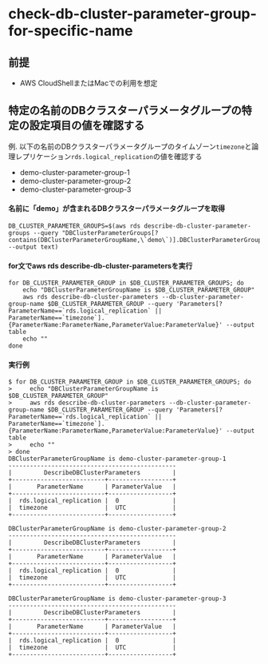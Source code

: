 # check-db-cluster-parameter-group-for-specific-name

## 前提
- AWS CloudShellまたはMacでの利用を想定

## 特定の名前のDBクラスターパラメータグループの特定の設定項目の値を確認する

例. 以下の名前のDBクラスターパラメータグループのタイムゾーン`timezone`と論理レプリケーション`rds.logical_replication`の値を確認する
- demo-cluster-parameter-group-1
- demo-cluster-parameter-group-2
- demo-cluster-parameter-group-3

#### 名前に「demo」が含まれるDBクラスターパラメータグループを取得
```
DB_CLUSTER_PARAMETER_GROUPS=$(aws rds describe-db-cluster-parameter-groups --query "DBClusterParameterGroups[?contains(DBClusterParameterGroupName,\`demo\`)].DBClusterParameterGroupName" --output text)
```

#### for文でaws rds describe-db-cluster-parametersを実行
```
for DB_CLUSTER_PARAMETER_GROUP in $DB_CLUSTER_PARAMETER_GROUPS; do
    echo "DBClusterParameterGroupName is $DB_CLUSTER_PARAMETER_GROUP"
    aws rds describe-db-cluster-parameters --db-cluster-parameter-group-name $DB_CLUSTER_PARAMETER_GROUP --query 'Parameters[?ParameterName==`rds.logical_replication` || ParameterName==`timezone`].{ParameterName:ParameterName,ParameterValue:ParameterValue}' --output table
    echo ""
done
```

#### 実行例
```
$ for DB_CLUSTER_PARAMETER_GROUP in $DB_CLUSTER_PARAMETER_GROUPS; do
>     echo "DBClusterParameterGroupName is $DB_CLUSTER_PARAMETER_GROUP"
>     aws rds describe-db-cluster-parameters --db-cluster-parameter-group-name $DB_CLUSTER_PARAMETER_GROUP --query 'Parameters[?ParameterName==`rds.logical_replication` || ParameterName==`timezone`].{ParameterName:ParameterName,ParameterValue:ParameterValue}' --output table
>     echo ""
> done
DBClusterParameterGroupName is demo-cluster-parameter-group-1
-----------------------------------------------
|         DescribeDBClusterParameters         |
+--------------------------+------------------+
|       ParameterName      | ParameterValue   |
+--------------------------+------------------+
|  rds.logical_replication |  0               |
|  timezone                |  UTC             |
+--------------------------+------------------+

DBClusterParameterGroupName is demo-cluster-parameter-group-2
-----------------------------------------------
|         DescribeDBClusterParameters         |
+--------------------------+------------------+
|       ParameterName      | ParameterValue   |
+--------------------------+------------------+
|  rds.logical_replication |  0               |
|  timezone                |  UTC             |
+--------------------------+------------------+

DBClusterParameterGroupName is demo-cluster-parameter-group-3
-----------------------------------------------
|         DescribeDBClusterParameters         |
+--------------------------+------------------+
|       ParameterName      | ParameterValue   |
+--------------------------+------------------+
|  rds.logical_replication |  0               |
|  timezone                |  UTC             |
+--------------------------+------------------+
```
